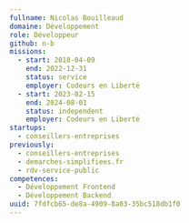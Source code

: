 ```yaml
---
fullname: Nicolas Bouilleaud
domaine: Développement
role: Développeur
github: n-b
missions:
  - start: 2018-04-09
    end: 2022-12-31
    status: service
    employer: Codeurs en Liberté
  - start: 2023-02-15
    end: 2024-08-01
    status: independent
    employer: Codeurs en Liberté
startups:
  - conseillers-entreprises
previously:
  - conseillers-entreprises
  - demarches-simplifiees.fr
  - rdv-service-public
competences:
  - Développement Frontend
  - Développement Backend
uuid: 7fdfcb65-de8a-4909-8a03-35bc518db1f0
---
```


